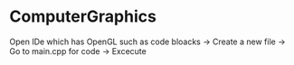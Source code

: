 # ComputerGraphics

Open IDe which has OpenGL such as code bloacks -> Create a new file -> Go to  main.cpp for code -> Excecute
